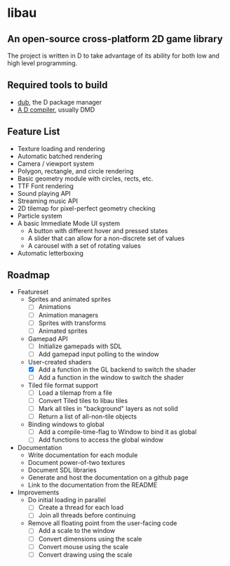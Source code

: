 # libau

## An open-source cross-platform 2D game library

The project is written in D to take advantage of its ability for both low and high level programming.

## Required tools to build

- [dub](https://code.dlang.org/download), the D package manager
- [A D compiler](https://dlang.org/download.html), usually DMD

## Feature List

- Texture loading and rendering
- Automatic batched rendering
- Camera / viewport system
- Polygon, rectangle, and circle rendering
- Basic geometry module with circles, rects, etc.
- TTF Font rendering
- Sound playing API
- Streaming music API
- 2D tilemap for pixel-perfect geometry checking
- Particle system
- A basic Immediate Mode UI system
	- A button with different hover and pressed states
	- A slider that can allow for a non-discrete set of values
	- A carousel with a set of rotating values
- Automatic letterboxing

## Roadmap

- Featureset
    - Sprites and animated sprites
        - [ ] Animations
        - [ ] Animation managers
        - [ ] Sprites with transforms
        - [ ] Animated sprites
	- Gamepad API
        - [ ] Initialize gamepads with SDL
        - [ ] Add gamepad input polling to the window
	- User-created shaders
        - [x] Add a function in the GL backend to switch the shader
        - [ ] Add a function in the window to switch the shader
	- Tiled file format support
        - [ ] Load a tilemap from a file
        - [ ] Convert Tiled tiles to libau tiles
        - [ ] Mark all tiles in "background" layers as not solid
        - [ ] Return a list of all-non-tile objects
	- Binding windows to global
		- [ ] Add a compile-time-flag to Window to bind it as global
		- [ ] Add functions to access the global window
- Documentation
	- Write documentation for each module
	- Document power-of-two textures
	- Document SDL libraries
	- Generate and host the documentation on a github page
	- Link to the documentation from the README
- Improvements
	- Do initial loading in parallel
        - [ ] Create a thread for each load
        - [ ] Join all threads before continuing
    - Remove all floating point from the user-facing code
        - [ ] Add a scale to the window
        - [ ] Convert dimensions using the scale
        - [ ] Convert mouse using the scale
        - [ ] Convert drawing using the scale

